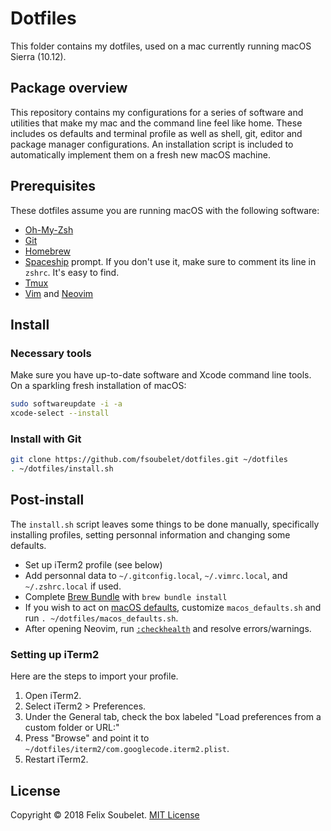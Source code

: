 # Dotfiles

This folder contains my dotfiles, used on a mac currently running macOS Sierra (10.12).


## Package overview

This repository contains my configurations for a series of software and utilities that make my mac and the command line feel like home. These includes os defaults and terminal profile as well as shell, git, editor and package manager configurations. An installation script is included to automatically implement them on a fresh new macOS machine.

## Prerequisites

These dotfiles assume you are running macOS with the following software:

* [Oh-My-Zsh][oh-my-zsh]
* [Git][git]
* [Homebrew][homebrew]
* [Spaceship][spaceship] prompt. If you don't use it, make sure to comment its line in `zshrc`. It's easy to find.
* [Tmux][tmux]
* [Vim][vim] and [Neovim][neovim]

## Install

### Necessary tools

Make sure you have up-to-date software and Xcode command line tools. On a sparkling fresh installation of macOS:

```sh
sudo softwareupdate -i -a
xcode-select --install
```

### Install with Git

```sh
git clone https://github.com/fsoubelet/dotfiles.git ~/dotfiles
. ~/dotfiles/install.sh
```


## Post-install

The `install.sh` script leaves some things to be done manually, specifically installing profiles, setting personnal information and changing some defaults.

* Set up iTerm2 profile (see below)
* Add personnal data to `~/.gitconfig.local`, `~/.vimrc.local`, and `~/.zshrc.local` if used.
* Complete [Brew Bundle][brew-bundle] with `brew bundle install`
* If you wish to act on [macOS defaults][macos-defaults], customize `macos_defaults.sh`
 and run `. ~/dotfiles/macos_defaults.sh`.
* After opening Neovim, run [`:checkhealth`][checkhealth] and resolve errors/warnings.


### Setting up iTerm2

Here are the steps to import your profile.

1. Open iTerm2.
1. Select iTerm2 > Preferences.
1. Under the General tab, check the box labeled "Load preferences from a custom folder or URL:"
1. Press "Browse" and point it to `~/dotfiles/iterm2/com.googlecode.iterm2.plist`.
1. Restart iTerm2.


## License

Copyright &copy; 2018 Felix Soubelet. [MIT License][license]

[brew-bundle]: https://github.com/Homebrew/homebrew-bundle
[checkhealth]: https://neovim.io/doc/user/pi_health.html#:checkhealth
[git]: https://git-scm.com/
[homebrew]: http://brew.sh
[iterm2]: https://www.iterm2.com/
[license]: https://github.com/fsoubelet/dotfiles/blob/master/LICENSE
[macos-defaults]: https://mths.be/macos
[neovim]: https://neovim.io/
[oh-my-zsh]: https://github.com/robbyrussell/oh-my-zsh
[spaceship]: https://github.com/denysdovhan/spaceship-prompt
[tmux]: https://github.com/tmux/tmux/wiki
[vim]: http://www.vim.org/
